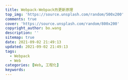 ```yaml
---
title: Webpack-Webpack热更新原理
top_img: 'https://source.unsplash.com/random/500x200'
comments: true
cover: 'https://source.unsplash.com/random/800x200'
copyright_author: bo.wang
description: ''
sitemap: true
date: 2021-09-02 21:49:13
updated: 2021-09-02 21:49:13
tags:
  - Webpack
  - Web
categories: [Web, 工程化]
keywords:
---
```


